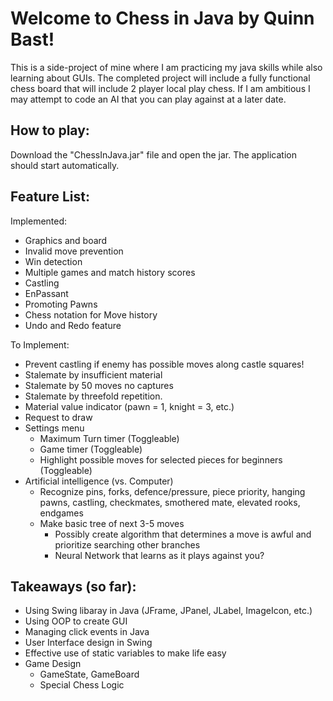# Welcome to Chess in Java by Quinn Bast!

This is a side-project of mine where I am practicing my java skills while also learning about GUIs.
The completed project will include a fully functional chess board that will include 2 player local play chess.
If I am ambitious I may attempt to code an AI that you can play against at a later date.

## How to play:
Download the "ChessInJava.jar" file and open the jar. The application should start automatically.

## Feature List:

Implemented:
- Graphics and board
- Invalid move prevention
- Win detection
- Multiple games and match history scores
- Castling
- EnPassant
- Promoting Pawns
- Chess notation for Move history
- Undo and Redo feature

To Implement: 
- Prevent castling if enemy has possible moves along castle squares!
- Stalemate by insufficient material
- Stalemate by 50 moves no captures
- Stalemate by threefold repetition.
- Material value indicator (pawn = 1, knight = 3, etc.)
- Request to draw
- Settings menu
  - Maximum Turn timer (Toggleable)
  - Game timer (Toggleable)
  - Highlight possible moves for selected pieces for beginners (Toggleable)
- Artificial intelligence (vs. Computer)
  - Recognize pins, forks, defence/pressure, piece priority, hanging pawns, castling, checkmates, smothered mate, elevated rooks, endgames
  - Make basic tree of next 3-5 moves
    - Possibly create algorithm that determines a move is awful and prioritize searching other branches
    - Neural Network that learns as it plays against you?

## Takeaways (so far):

- Using Swing libaray in Java (JFrame, JPanel, JLabel, ImageIcon, etc.)
- Using OOP to create  GUI
- Managing click events in Java
- User Interface design in Swing
- Effective use of static variables to make life easy
- Game Design
  - GameState, GameBoard
  - Special Chess Logic
